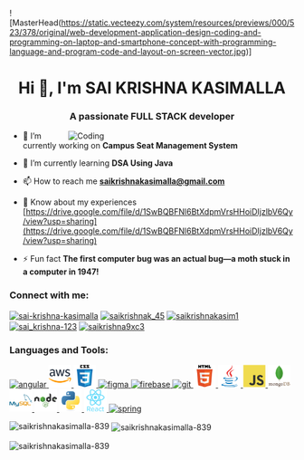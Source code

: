 ![MasterHead(https://static.vecteezy.com/system/resources/previews/000/523/378/original/web-development-application-design-coding-and-programming-on-laptop-and-smartphone-concept-with-programming-language-and-program-code-and-layout-on-screen-vector.jpg)]
 <h1 align="center">Hi 👋, I'm SAI KRISHNA KASIMALLA</h1>
<h3 align="center">A passionate FULL STACK developer</h3>
<img align="right" alt="Coding" width="400" src="https://user-images.githubusercontent.com/55389276/140866485-8fb1c876-9a8f-4d6a-98dc-08c4981eaf70.gif">

- 🔭 I’m currently working on **Campus Seat Management System**

- 🌱 I’m currently learning **DSA Using Java**

- 📫 How to reach me **saikrishnakasimalla@gmail.com**

- 📄 Know about my experiences [https://drive.google.com/file/d/1SwBQBFNl6BtXdpmVrsHHoiDIjzlbV6Qy/view?usp=sharing](https://drive.google.com/file/d/1SwBQBFNl6BtXdpmVrsHHoiDIjzlbV6Qy/view?usp=sharing)

- ⚡ Fun fact **The first computer bug was an actual bug—a moth stuck in a computer in 1947!**

<h3 align="left">Connect with me:</h3>
<p align="left">
<a href="https://linkedin.com/in/sai-krishna-kasimalla" target="blank"><img align="center" src="https://raw.githubusercontent.com/rahuldkjain/github-profile-readme-generator/master/src/images/icons/Social/linked-in-alt.svg" alt="sai-krishna-kasimalla" height="30" width="40" /></a>
<a href="https://www.codechef.com/users/saikrishnak_45" target="blank"><img align="center" src="https://cdn.jsdelivr.net/npm/simple-icons@3.1.0/icons/codechef.svg" alt="saikrishnak_45" height="30" width="40" /></a>
<a href="https://www.hackerrank.com/saikrishnakasim1" target="blank"><img align="center" src="https://raw.githubusercontent.com/rahuldkjain/github-profile-readme-generator/master/src/images/icons/Social/hackerrank.svg" alt="saikrishnakasim1" height="30" width="40" /></a>
<a href="https://www.leetcode.com/sai_krishna-123" target="blank"><img align="center" src="https://raw.githubusercontent.com/rahuldkjain/github-profile-readme-generator/master/src/images/icons/Social/leet-code.svg" alt="sai_krishna-123" height="30" width="40" /></a>
<a href="https://auth.geeksforgeeks.org/user/saikrishna9xc3" target="blank"><img align="center" src="https://raw.githubusercontent.com/rahuldkjain/github-profile-readme-generator/master/src/images/icons/Social/geeks-for-geeks.svg" alt="saikrishna9xc3" height="30" width="40" /></a>
</p>

<h3 align="left">Languages and Tools:</h3>
<p align="left"> <a href="https://angular.io" target="_blank" rel="noreferrer"> <img src="https://angular.io/assets/images/logos/angular/angular.svg" alt="angular" width="40" height="40"/> </a> <a href="https://aws.amazon.com" target="_blank" rel="noreferrer"> <img src="https://raw.githubusercontent.com/devicons/devicon/master/icons/amazonwebservices/amazonwebservices-original-wordmark.svg" alt="aws" width="40" height="40"/> </a> <a href="https://www.w3schools.com/css/" target="_blank" rel="noreferrer"> <img src="https://raw.githubusercontent.com/devicons/devicon/master/icons/css3/css3-original-wordmark.svg" alt="css3" width="40" height="40"/> </a> <a href="https://www.figma.com/" target="_blank" rel="noreferrer"> <img src="https://www.vectorlogo.zone/logos/figma/figma-icon.svg" alt="figma" width="40" height="40"/> </a> <a href="https://firebase.google.com/" target="_blank" rel="noreferrer"> <img src="https://www.vectorlogo.zone/logos/firebase/firebase-icon.svg" alt="firebase" width="40" height="40"/> </a> <a href="https://git-scm.com/" target="_blank" rel="noreferrer"> <img src="https://www.vectorlogo.zone/logos/git-scm/git-scm-icon.svg" alt="git" width="40" height="40"/> </a> <a href="https://www.w3.org/html/" target="_blank" rel="noreferrer"> <img src="https://raw.githubusercontent.com/devicons/devicon/master/icons/html5/html5-original-wordmark.svg" alt="html5" width="40" height="40"/> </a> <a href="https://www.java.com" target="_blank" rel="noreferrer"> <img src="https://raw.githubusercontent.com/devicons/devicon/master/icons/java/java-original.svg" alt="java" width="40" height="40"/> </a> <a href="https://developer.mozilla.org/en-US/docs/Web/JavaScript" target="_blank" rel="noreferrer"> <img src="https://raw.githubusercontent.com/devicons/devicon/master/icons/javascript/javascript-original.svg" alt="javascript" width="40" height="40"/> </a> <a href="https://www.mongodb.com/" target="_blank" rel="noreferrer"> <img src="https://raw.githubusercontent.com/devicons/devicon/master/icons/mongodb/mongodb-original-wordmark.svg" alt="mongodb" width="40" height="40"/> </a> <a href="https://www.mysql.com/" target="_blank" rel="noreferrer"> <img src="https://raw.githubusercontent.com/devicons/devicon/master/icons/mysql/mysql-original-wordmark.svg" alt="mysql" width="40" height="40"/> </a> <a href="https://nodejs.org" target="_blank" rel="noreferrer"> <img src="https://raw.githubusercontent.com/devicons/devicon/master/icons/nodejs/nodejs-original-wordmark.svg" alt="nodejs" width="40" height="40"/> </a> <a href="https://www.python.org" target="_blank" rel="noreferrer"> <img src="https://raw.githubusercontent.com/devicons/devicon/master/icons/python/python-original.svg" alt="python" width="40" height="40"/> </a> <a href="https://reactjs.org/" target="_blank" rel="noreferrer"> <img src="https://raw.githubusercontent.com/devicons/devicon/master/icons/react/react-original-wordmark.svg" alt="react" width="40" height="40"/> </a> <a href="https://spring.io/" target="_blank" rel="noreferrer"> <img src="https://www.vectorlogo.zone/logos/springio/springio-icon.svg" alt="spring" width="40" height="40"/> </a> </p>

<p><img align="left" src="https://github-readme-stats.vercel.app/api/top-langs?username=saikrishnakasimalla-839&show_icons=true&locale=en&layout=compact" alt="saikrishnakasimalla-839" /></p>

<p>&nbsp;<img align="center" src="https://github-readme-stats.vercel.app/api?username=saikrishnakasimalla-839&show_icons=true&locale=en" alt="saikrishnakasimalla-839" /></p>

<p><img align="center" src="https://github-readme-streak-stats.herokuapp.com/?user=saikrishnakasimalla-839&" alt="saikrishnakasimalla-839" /></p>
